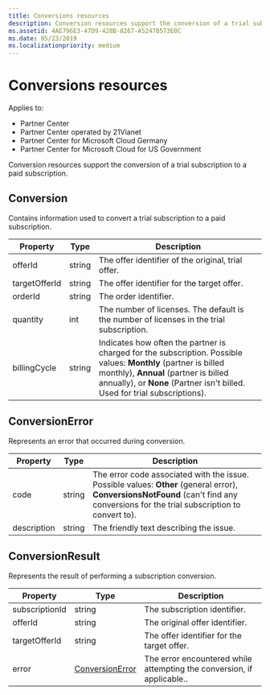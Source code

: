 ```yaml
---
title: Conversions resources
description: Conversion resources support the conversion of a trial subscription to a paid subscription.
ms.assetid: 4AE796E3-47D9-428B-8267-A5247B573E0C
ms.date: 05/23/2019
ms.localizationpriority: medium
---
```


# Conversions resources

Applies to:

- Partner Center
- Partner Center operated by 21Vianet
- Partner Center for Microsoft Cloud Germany
- Partner Center for Microsoft Cloud for US Government

Conversion resources support the conversion of a trial subscription to a paid subscription.

## Conversion

Contains information used to convert a trial subscription to a paid subscription.

| Property | Type | Description |
| -------- | ---- | ----------- |
| offerId | string | The offer identifier of the original, trial offer. |
| targetOfferId | string | The offer identifier for the target offer. |
| orderId | string | The order identifier. |
| quantity | int | The number of licenses. The default is the number of licenses in the trial subscription. |
| billingCycle | string | Indicates how often the partner is charged for the subscription. Possible values: **Monthly** (partner is billed monthly), **Annual** (partner is billed annually), or **None** (Partner isn't billed. Used for trial subscriptions). |

## ConversionError

Represents an error that occurred during conversion.

| Property | Type | Description |
| -------- | ---- | ----------- |
| code | string | The error code associated with the issue. Possible values: **Other** (general error), **ConversionsNotFound** (can't find any conversions for the trial subscription to convert to).
| description | string | The friendly text describing the issue. |

## ConversionResult

Represents the result of performing a subscription conversion.

| Property       | Type                                | Description                                                            |
|----------------|-------------------------------------|------------------------------------------------------------------------|
| subscriptionId | string                              | The subscription identifier.                                           |
| offerId        | string                              | The original offer identifier.                                         |
| targetOfferId  | string                              | The offer identifier for the target offer.                             |
| error          | [ConversionError](#conversionerror) | The error encountered while attempting the conversion, if applicable.. |